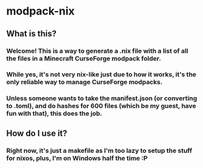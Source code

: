 # modpack-nix
## What is this?
### Welcome! This is a way to generate a .nix file with a list of all the files in a Minecraft CurseForge modpack folder.
### While yes, it's not very nix-like just due to how it works, it's the only reliable way to manage CurseForge modpacks.
### Unless someone wants to take the manifest.json (or converting to .toml), and do hashes for 600 files (which be my guest, have fun with that), this does the job.
## How do I use it?
### Right now, it's just a makefile as I'm too lazy to setup the stuff for nixos, plus, I'm on Windows half the time :P